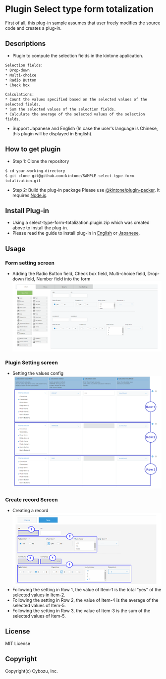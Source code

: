 # Plugin Select type form totalization
First of all, this plug-in sample assumes that user freely modifies the source code and creates a plug-in.

## Descriptions
* Plugin to compute the selection fields in the kintone application.
```
Selection fields:
* Drop-down
* Multi-choice
* Radio Button
* Check box
```
```
Calculations:
* Count the values specified based on the selected values of the selected fields.
* Sum the selected values of the selection fields.
* Calculate the average of the selected values of the selection fields.
```
* Support Japanese and English (In case the user's language is Chinese, this plugin will be displayed in English).

## How to get plugin 
* Step 1: Clone the repository
```
$ cd your-working-directory
$ git clone git@github.com:kintone/SAMPLE-select-type-form-totalization.git
```
* Step 2: Build the plug-in package
Please use [@kintone/plugin-packer](https://www.npmjs.com/package/@kintone/plugin-packer). It requires [Node.js](https://nodejs.org/en/).

## Install Plug-in
* Using a select-type-form-totalization.plugin.zip which was created above to install the plug-in.
* Please read the guide to install plug-in in [English](https://help.cybozu.com/en/k/admin/plugin.html) or [Japanese](https://help.cybozu.com/ja/k/admin/plugin.html).

## Usage

### Form setting screen
*  Adding the Radio Button field, Check box field, Multi-choice field, Drop-down field, Number field into the form
![overview image](./readmeImage/formSetting.PNG?raw=true)
### Plugin Setting screen
* Setting the values config
![overview image](./readmeImage/pluginSetting.PNG?raw=true)
### Create record Screen
* Creating a record
![overview image](./readmeImage/setting_ssr.PNG?raw=true)
* Following the setting in Row 1, the value of Item-1 is the total "yes" of the selected values in Item-2.
* Following the setting in Row 2, the value of Item-4 is the average of the selected values of Item-5.
* Following the setting in Row 3, the value of Item-3 is the sum of the selected values of Item-5.

## License
MIT License

## Copyright
Copyright(c) Cybozu, Inc.
